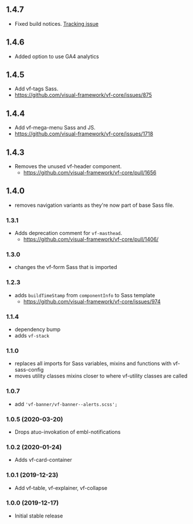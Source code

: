 ## 1.4.7

* Fixed build notices. [Tracking issue](https://github.com/visual-framework/vf-core/issues/1936)

## 1.4.6

* Added option to use GA4 analytics

## 1.4.5

* Add vf-tags Sass.
* https://github.com/visual-framework/vf-core/issues/875

## 1.4.4

* Add vf-mega-menu Sass and JS.
* https://github.com/visual-framework/vf-core/issues/1718

## 1.4.3

* Removes the unused vf-header component.
  * https://github.com/visual-framework/vf-core/pull/1656

## 1.4.0

* removes navigation variants as they're now part of base Sass file.

### 1.3.1

* Adds deprecation comment for `vf-masthead`.
  * https://github.com/visual-framework/vf-core/pull/1406/

### 1.3.0

* changes the vf-form Sass that is imported

### 1.2.3

* adds `buildTimeStamp` from `componentInfo` to Sass template
  * https://github.com/visual-framework/vf-core/issues/974

### 1.1.4

* dependency bump
* adds `vf-stack`

### 1.1.0

* replaces all imports for Sass variables, mixins and functions with vf-sass-config
* moves utility classes mixins closer to where vf-utility classes are called

### 1.0.7

* add `'vf-banner/vf-banner--alerts.scss';`

### 1.0.5 (2020-03-20)

* Drops atuo-invokation of embl-notifications

### 1.0.2 (2020-01-24)

* Adds vf-card-container

### 1.0.1 (2019-12-23)

* Add vf-table, vf-explainer, vf-collapse

### 1.0.0 (2019-12-17)

* Initial stable release
